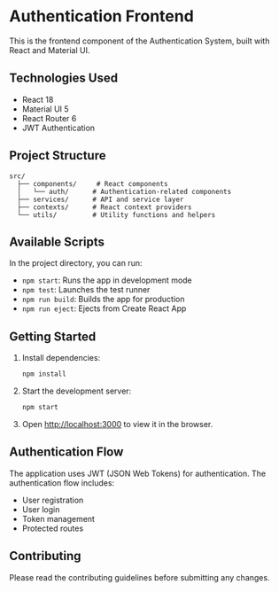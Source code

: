# Authentication Frontend

This is the frontend component of the Authentication System, built with React and Material UI.

## Technologies Used

- React 18
- Material UI 5
- React Router 6
- JWT Authentication

## Project Structure

```
src/
  ├── components/     # React components
  │   └── auth/      # Authentication-related components
  ├── services/      # API and service layer
  ├── contexts/      # React context providers
  └── utils/         # Utility functions and helpers
```

## Available Scripts

In the project directory, you can run:

- `npm start`: Runs the app in development mode
- `npm test`: Launches the test runner
- `npm run build`: Builds the app for production
- `npm run eject`: Ejects from Create React App

## Getting Started

1. Install dependencies:
   ```bash
   npm install
   ```

2. Start the development server:
   ```bash
   npm start
   ```

3. Open [http://localhost:3000](http://localhost:3000) to view it in the browser.

## Authentication Flow

The application uses JWT (JSON Web Tokens) for authentication. The authentication flow includes:

- User registration
- User login
- Token management
- Protected routes

## Contributing

Please read the contributing guidelines before submitting any changes.